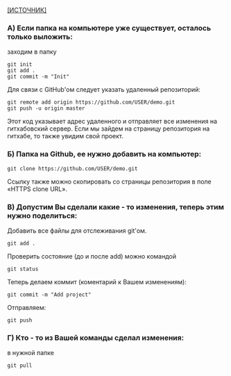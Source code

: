 <a href="http://maxsite.org/page/how-to-put-your-project-on-github-com" align="absmiddle"/> [ИСТОЧНИК]</a>
 

### А) Если папка на компьютере уже существует, осталось только выложить:

заходим в папку
```	
git init
git add .
git commit -m "Init"
```

Для связи с GitHub'ом следует указать удаленный репозиторий:

```
git remote add origin https://github.com/USER/demo.git
git push -u origin master
```

Этот код указывает адрес удаленного и отправляет все изменения на гитхабовский сервер. Если мы зайдем на страницу репозитория на гитхабе, то также увидим свой проект.


### Б) Папка на Github, ее нужно добавить на компьютер:

```
git clone https://github.com/USER/demo.git
```

Ссылку также можно скопировать со страницы репозитория в поле «HTTPS clone URL».

### В) Допустим Вы сделали какие - то изменения, теперь этим нужно поделиться:

Добавить все файлы для отслеживания git'ом.
```
git add .
```

 Проверить состояние (до и после add) можно командой

```
git status
```

Теперь делаем коммит (коментарий к Вашем изменениям):

```
git commit -m "Add project"
```

Отправляем:

```
git push
```

### Г) Кто - то из Вашей команды сделал изменения:


в нужной папке

```
git pull
```

